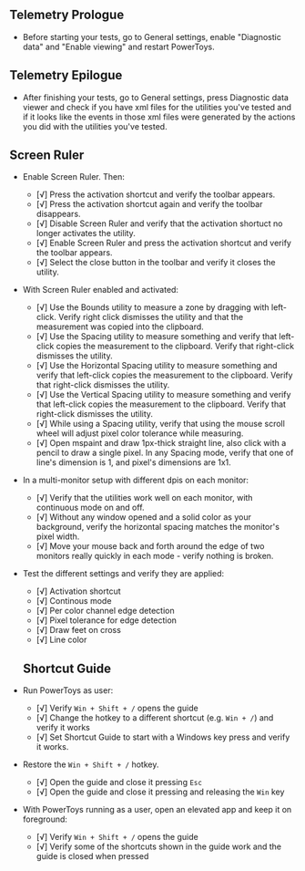 ## Telemetry Prologue
 * Before starting your tests, go to General settings, enable "Diagnostic data" and "Enable viewing" and restart PowerToys.

## Telemetry Epilogue
 * After finishing your tests, go to General settings, press Diagnostic data viewer and check if you have xml files for the utilities you've tested and if it looks like the events in those xml files were generated by the actions you did with the utilities you've tested.

## Screen Ruler
 * Enable Screen Ruler. Then:
   - [√] Press the activation shortcut and verify the toolbar appears.
   - [√] Press the activation shortcut again and verify the toolbar disappears.
   - [√] Disable Screen Ruler and verify that the activation shortuct no longer activates the utility.
   - [√] Enable Screen Ruler and press the activation shortcut and verify the toolbar appears.
   - [√] Select the close button in the toolbar and verify it closes the utility.
 * With Screen Ruler enabled and activated:
   - [√] Use the Bounds utility to measure a zone by dragging with left-click. Verify right click dismisses the utility and that the measurement was copied into the clipboard.
   - [√] Use the Spacing utility to measure something and verify that left-click copies the measurement to the clipboard. Verify that right-click dismisses the utility.
   - [√] Use the Horizontal Spacing utility to measure something and verify that left-click copies the measurement to the clipboard. Verify that right-click dismisses the utility.
   - [√] Use the Vertical Spacing utility to measure something and verify that left-click copies the measurement to the clipboard. Verify that right-click dismisses the utility.
   - [√] While using a Spacing utility, verify that using the mouse scroll wheel will adjust pixel color tolerance while measuring.
   - [√] Open mspaint and draw 1px-thick straight line, also click with a pencil to draw a single pixel. In any Spacing mode, verify that one of line's dimension is 1, and pixel's dimensions are 1x1.
 * In a multi-monitor setup with different dpis on each monitor:
   - [√] Verify that the utilities work well on each monitor, with continuous mode on and off.
   - [√] Without any window opened and a solid color as your background, verify the horizontal spacing matches the monitor's pixel width.
   - [√] Move your mouse back and forth around the edge of two monitors really quickly in each mode - verify nothing is broken.
   
 * Test the different settings and verify they are applied:
   - [√] Activation shortcut
   - [√] Continous mode
   - [√] Per color channel edge detection
   - [√] Pixel tolerance for edge detection
   - [√] Draw feet on cross
   - [√] Line color

   ## Shortcut Guide
 * Run PowerToys as user:
   - [√] Verify `Win + Shift + /` opens the guide
   - [√] Change the hotkey to a different shortcut (e.g. `Win + /`) and verify it works
   - [√] Set Shortcut Guide to start with a Windows key press and verify it works.
 * Restore the `Win + Shift + /` hotkey.
   - [√] Open the guide and close it pressing `Esc`
   - [√] Open the guide and close it pressing and releasing the `Win` key
 * With PowerToys running as a user, open an elevated app and keep it on foreground:
   - [√] Verify `Win + Shift + /` opens the guide
   - [√] Verify some of the shortcuts shown in the guide work and the guide is closed when pressed